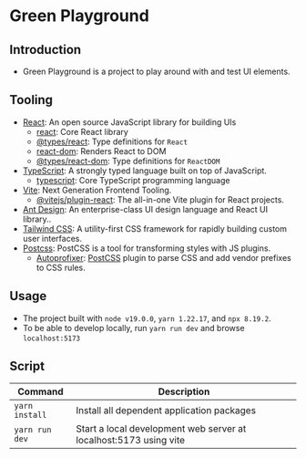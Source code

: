 # Green Playground

## Introduction

- Green Playground is a project to play around with and test UI elements.

## Tooling

- [React](https://reactjs.org): An open source JavaScript library for building UIs
  - [react](https://github.com/facebook/react): Core React library
  - [@types/react](https://www.npmjs.com/package/@types/react): Type definitions for `React`
  - [react-dom](https://www.npmjs.com/package/react-dom): Renders React to DOM
  - [@types/react-dom](https://www.npmjs.com/package/@types/react-dom): Type definitions for `ReactDOM`
- [TypeScript](https://www.typescriptlang.org/): A strongly typed language built on top of JavaScript.
  - [typescript](https://github.com/Microsoft/TypeScript): Core TypeScript programming language
- [Vite](https://vitejs.dev/): Next Generation Frontend Tooling.
  - [@vitejs/plugin-react](https://github.com/vitejs/vite/tree/main/packages/plugin-react#readme): The all-in-one Vite plugin for React projects.
- [Ant Design](https://ant.design/): An enterprise-class UI design language and React UI library..
- [Tailwind CSS](https://tailwindcss.com/): A utility-first CSS framework for rapidly building custom user interfaces.
- [Postcss](https://github.com/postcss/postcss): PostCSS is a tool for transforming styles with JS plugins.
  - [Autoprofixer](https://github.com/postcss/autoprefixer): [PostCSS](https://github.com/postcss/postcss) plugin to parse CSS and add vendor prefixes to CSS rules.

## Usage

- The project built with `node v19.0.0`, `yarn 1.22.17`, and `npx 8.19.2`.
- To be able to develop locally, run `yarn run dev` and browse `localhost:5173`

## Script

| Command        | Description                                                       |
| -------------- | ----------------------------------------------------------------- |
| `yarn install` | Install all dependent application packages                        |
| `yarn run dev` | Start a local development web server at localhost:5173 using vite |
